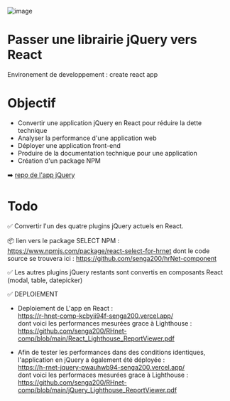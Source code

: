 ![image](https://user.oc-static.com/upload/2020/08/14/15974125765772_image2.jpg)


# Passer une librairie jQuery vers React 
Environement de developpement : create react app  

# Objectif 
* Convertir une application jQuery en React pour réduire la dette technique  
* Analyser la performance d'une application web  
* Déployer une application front-end  
* Produire de la documentation technique pour une application  
* Création d'un package NPM  
 

➡️ [repo de l'app jQuery](https://github.com/OpenClassrooms-Student-Center/P12_Front-end)

# Todo

✅ Convertir l'un des quatre plugins jQuery actuels en React.   

📦 lien vers le package SELECT NPM  : https://www.npmjs.com/package/react-select-for-hrnet 
dont le code source se trouvera ici : https://github.com/senga200/hrNet-component

  
✅ Les autres plugins jQuery restants sont convertis en composants React (modal, table, datepicker)  


  
✅ DEPLOIEMENT  

  - Deploiement de L'app en React :    
https://r-hnet-comp-kcbyii94f-senga200.vercel.app/  
dont voici les performances mesurées grace à Lighthouse :  
https://github.com/senga200/RHnet-comp/blob/main/React_Lighthouse_ReportViewer.pdf  

  - Afin de tester les performances dans des conditions identiques, l'application en jQuery a également été déployée :  
https://h-rnet-jquery-pwauhwb94-senga200.vercel.app/  
dont voici les performaces mesurées grace à Lighthouse : 
https://github.com/senga200/RHnet-comp/blob/main/jQuery_Lighthouse_ReportViewer.pdf







